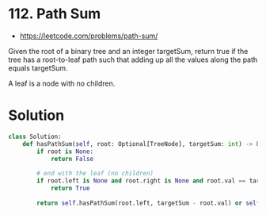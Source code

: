 # 112. Path Sum

- https://leetcode.com/problems/path-sum/

Given the root of a binary tree and an integer targetSum, return true if the tree has a root-to-leaf path such that adding up all the values along the path equals targetSum.

A leaf is a node with no children.

# Solution

```python
class Solution:
    def hasPathSum(self, root: Optional[TreeNode], targetSum: int) -> bool:
        if root is None:
            return False
        
        # end with the leaf (no children)
        if root.left is None and root.right is None and root.val == targetSum:
            return True
        
        return self.hasPathSum(root.left, targetSum - root.val) or self.hasPathSum(root.right, targetSum - root.val)
```